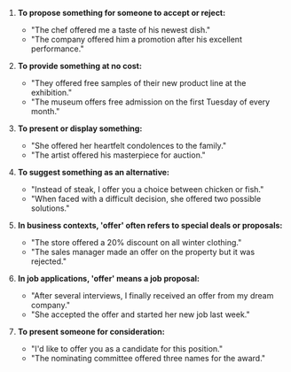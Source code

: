 1. **To propose something for someone to accept or reject:**
   - "The chef offered me a taste of his newest dish."
   - "The company offered him a promotion after his excellent performance."

2. **To provide something at no cost:**
   - "They offered free samples of their new product line at the exhibition."
   - "The museum offers free admission on the first Tuesday of every month."

3. **To present or display something:**
   - "She offered her heartfelt condolences to the family."
   - "The artist offered his masterpiece for auction."

4. **To suggest something as an alternative:**
   - "Instead of steak, I offer you a choice between chicken or fish."
   - "When faced with a difficult decision, she offered two possible solutions."

5. **In business contexts, 'offer' often refers to special deals or proposals:**
   - "The store offered a 20% discount on all winter clothing."
   - "The sales manager made an offer on the property but it was rejected."

6. **In job applications, 'offer' means a job proposal:**
   - "After several interviews, I finally received an offer from my dream company."
   - "She accepted the offer and started her new job last week."

7. **To present someone for consideration:**
   - "I'd like to offer you as a candidate for this position."
   - "The nominating committee offered three names for the award."